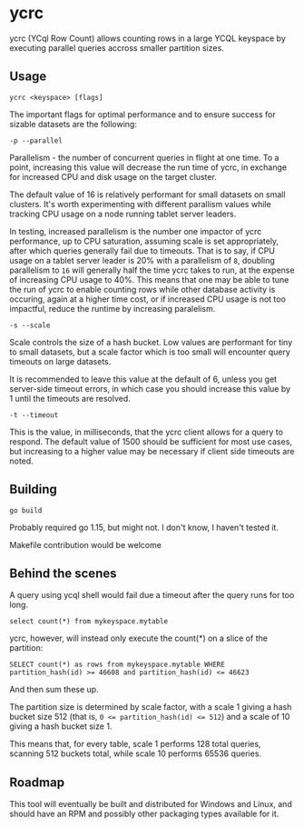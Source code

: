 # ycrc


ycrc (YCql Row Count) allows counting rows in a large YCQL keyspace by executing parallel queries accross smaller partition sizes.



## Usage

```
ycrc <keyspace> [flags]
```


The important flags for optimal performance and to ensure success for sizable datasets are the following:

```
-p --parallel
```
Parallelism - the number of concurrent queries in flight at one time. To a point, increasing this value will decrease the run time of ycrc, in exchange for increased CPU and disk usage on the target cluster.

The default value of 16 is relatively performant for small datasets on small clusters. It's worth experimenting with different parallism values while tracking CPU usage on a node running tablet server leaders.

In testing, increased parallelism is the number one impactor of ycrc performance, up to CPU saturation, assuming scale is set appropriately, after which queries generally fail due to timeouts. That is to say, if CPU usage on a tablet server leader is 20% with a parallelism of `8`, doubling parallelism to `16` will generally half the time ycrc takes to run, at the expense of increasing CPU usage to 40%. This means that one may be able to tune the run of ycrc to enable counting rows while other database activity is occuring, again at a higher time cost, or if increased CPU usage is not too impactful, reduce the runtime by increasing paralelism.




```
-s --scale
```
Scale controls the size of a hash bucket. Low values are performant for tiny to small datasets, but a scale factor which is too small will encounter query timeouts on large datasets.

It is recommended to leave this value at the default of 6, unless you get server-side timeout errors, in which case you should increase this value by 1 until the timeouts are resolved.


```
-t --timeout
```

This is the value, in milliseconds, that the ycrc client allows for a query to respond. The default value of 1500 should be sufficient for most use cases, but increasing to a higher value may be necessary if client side timeouts are noted.



## Building

```
go build
```

Probably required go 1.15, but might not. I don't know, I haven't tested it.

Makefile contribution would be welcome




## Behind the scenes
A query using ycql shell would fail due a timeout after the query runs for too long.

```
select count(*) from mykeyspace.mytable
```

ycrc, however, will instead only execute the count(*) on a slice of the partition:

```
SELECT count(*) as rows from mykeyspace.mytable WHERE partition_hash(id) >= 46608 and partition_hash(id) <= 46623
```

And then sum these up.

The partition size is determined by scale factor, with a scale 1 giving a hash bucket size 512 (that is, `0 <= partition_hash(id) <= 512`) and a scale of 10 giving a hash bucket size 1.

This means that, for every table, scale 1 performs 128 total queries, scanning 512 buckets total, while scale 10 performs 65536 queries.



## Roadmap

This tool will eventually be built and distributed for Windows and Linux, and should have an RPM and possibly other packaging types available for it.

